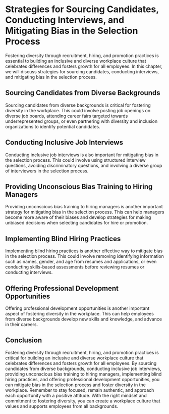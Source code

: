Strategies for Sourcing Candidates, Conducting Interviews, and Mitigating Bias in the Selection Process
=============================================================================================================================================================================================

Fostering diversity through recruitment, hiring, and promotion practices is essential to building an inclusive and diverse workplace culture that celebrates differences and fosters growth for all employees. In this chapter, we will discuss strategies for sourcing candidates, conducting interviews, and mitigating bias in the selection process.

Sourcing Candidates from Diverse Backgrounds
--------------------------------------------

Sourcing candidates from diverse backgrounds is critical for fostering diversity in the workplace. This could involve posting job openings on diverse job boards, attending career fairs targeted towards underrepresented groups, or even partnering with diversity and inclusion organizations to identify potential candidates.

Conducting Inclusive Job Interviews
-----------------------------------

Conducting inclusive job interviews is also important for mitigating bias in the selection process. This could involve using structured interview questions, avoiding discriminatory questions, and involving a diverse group of interviewers in the selection process.

Providing Unconscious Bias Training to Hiring Managers
------------------------------------------------------

Providing unconscious bias training to hiring managers is another important strategy for mitigating bias in the selection process. This can help managers become more aware of their biases and develop strategies for making unbiased decisions when selecting candidates for hire or promotion.

Implementing Blind Hiring Practices
-----------------------------------

Implementing blind hiring practices is another effective way to mitigate bias in the selection process. This could involve removing identifying information such as names, gender, and age from resumes and applications, or even conducting skills-based assessments before reviewing resumes or conducting interviews.

Offering Professional Development Opportunities
-----------------------------------------------

Offering professional development opportunities is another important aspect of fostering diversity in the workplace. This can help employees from diverse backgrounds develop new skills and knowledge, and advance in their careers.

Conclusion
----------

Fostering diversity through recruitment, hiring, and promotion practices is critical for building an inclusive and diverse workplace culture that celebrates differences and fosters growth for all employees. By sourcing candidates from diverse backgrounds, conducting inclusive job interviews, providing unconscious bias training to hiring managers, implementing blind hiring practices, and offering professional development opportunities, you can mitigate bias in the selection process and foster diversity in the workplace. Remember to stay focused, remain authentic, and approach each opportunity with a positive attitude. With the right mindset and commitment to fostering diversity, you can create a workplace culture that values and supports employees from all backgrounds.
